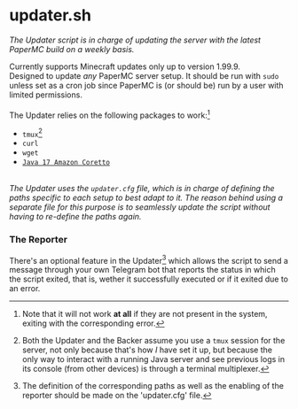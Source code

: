 # updater.sh

_The Updater script is in charge of updating the server with the latest PaperMC build on a weekly basis._

Currently supports Minecraft updates only up to version 1.99.9.\
Designed to update _any_ PaperMC server setup. It should be run with `sudo` unless set as a cron job since PaperMC is (or should be) run by a user with limited permissions.\
\
The Updater relies on the following packages to work:[^1]

 - `tmux`[^2]
 - `curl`
 - `wget`
 - [`Java 17 Amazon Coretto`](https://docs.aws.amazon.com/corretto/latest/corretto-17-ug/downloads-list.html)

[^1]:Note that it will not work **at all** if they are not present in the system, exiting with the corresponding error.
[^2]:Both the Updater and the Backer assume you use a `tmux` session for the server, not only because that's how _I_ have set it up, but because the only way to interact with a running Java server and see previous logs in its console (from other devices) is through a terminal multiplexer.

\
*The Updater uses the `updater.cfg` file, which is in charge of defining the paths specific to each setup to best adapt to it. The reason behind using a separate file for this purpose is to seamlessly update the script without having to re-define the paths again.*

### The Reporter

There's an optional feature in the Updater[^3] which allows the script to send a message through your own Telegram bot that reports the status in which the script exited, that is, wether it successfully executed or if it exited due to an error.

[^3]:The definition of the corresponding paths as well as the enabling of the reporter should be made on the 'updater.cfg' file.
